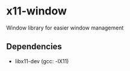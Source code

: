 # x11-window

Window library for easier window management

## Dependencies

* libx11-dev (gcc: -lX11)